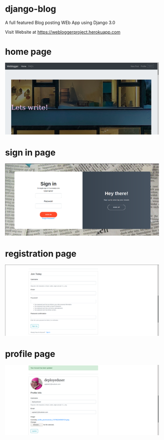 # django-blog
A full featured Blog posting WEb App using Django 3.0

Visit Website at https://webloggerproject.herokuapp.com

# home page
![](images/1.png)

# sign in page
![](images/2.png)

# registration page
![](images/3.png)

# profile page
![](images/4.png)
